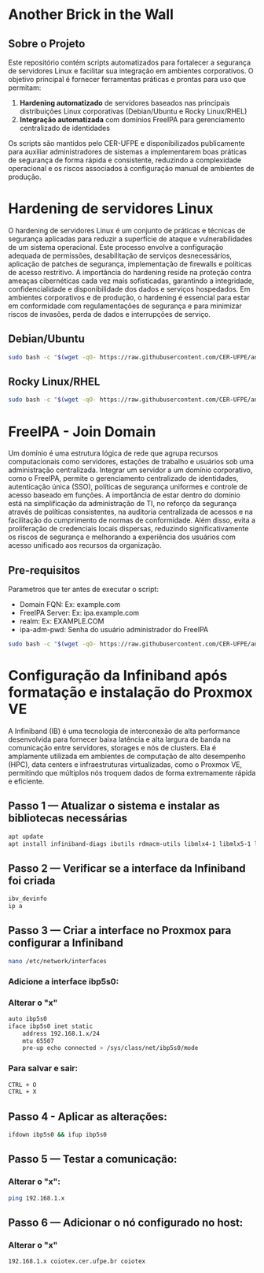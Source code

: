 # Another Brick in the Wall
## Sobre o Projeto

Este repositório contém scripts automatizados para fortalecer a segurança de servidores Linux e facilitar sua integração em ambientes corporativos. O objetivo principal é fornecer ferramentas práticas e prontas para uso que permitam:

1. **Hardening automatizado** de servidores baseados nas principais distribuições Linux corporativas (Debian/Ubuntu e Rocky Linux/RHEL)
2. **Integração automatizada** com domínios FreeIPA para gerenciamento centralizado de identidades

Os scripts são mantidos pelo CER-UFPE e disponibilizados publicamente para auxiliar administradores de sistemas a implementarem boas práticas de segurança de forma rápida e consistente, reduzindo a complexidade operacional e os riscos associados à configuração manual de ambientes de produção.

# Hardening de servidores Linux
O hardening de servidores Linux é um conjunto de práticas e técnicas de segurança aplicadas para reduzir a superfície de ataque e vulnerabilidades de um sistema operacional. Este processo envolve a configuração adequada de permissões, desabilitação de serviços desnecessários, aplicação de patches de segurança, implementação de firewalls e políticas de acesso restritivo. A importância do hardening reside na proteção contra ameaças cibernéticas cada vez mais sofisticadas, garantindo a integridade, confidencialidade e disponibilidade dos dados e serviços hospedados. Em ambientes corporativos e de produção, o hardening é essencial para estar em conformidade com regulamentações de segurança e para minimizar riscos de invasões, perda de dados e interrupções de serviço.

## Debian/Ubuntu
```bash
sudo bash -c "$(wget -qO- https://raw.githubusercontent.com/CER-UFPE/another-brick-in-the-wall/refs/heads/main/scripts/debian_hardening.sh)"
```

## Rocky Linux/RHEL
```bash
sudo bash -c "$(wget -qO- https://raw.githubusercontent.com/CER-UFPE/another-brick-in-the-wall/refs/heads/main/scripts/rehl_hardening.sh)"
```

# FreeIPA - Join Domain
Um domínio é uma estrutura lógica de rede que agrupa recursos computacionais como servidores, estações de trabalho e usuários sob uma administração centralizada. Integrar um servidor a um domínio corporativo, como o FreeIPA, permite o gerenciamento centralizado de identidades, autenticação única (SSO), políticas de segurança uniformes e controle de acesso baseado em funções. A importância de estar dentro do domínio está na simplificação da administração de TI, no reforço da segurança através de políticas consistentes, na auditoria centralizada de acessos e na facilitação do cumprimento de normas de conformidade. Além disso, evita a proliferação de credenciais locais dispersas, reduzindo significativamente os riscos de segurança e melhorando a experiência dos usuários com acesso unificado aos recursos da organização.

## Pre-requisitos
Parametros que ter antes de executar o script:
- Domain FQN: Ex: example.com
- FreeIPA Server: Ex: ipa.example.com
- realm: Ex: EXAMPLE.COM
- ipa-adm-pwd: Senha do usuário administrador do FreeIPA

```bash
sudo bash -c "$(wget -qO- https://raw.githubusercontent.com/CER-UFPE/another-brick-in-the-wall/refs/heads/main/scripts/join-domain.sh)"
```

# Configuração da Infiniband após formatação e instalação do Proxmox VE
A Infiniband (IB) é uma tecnologia de interconexão de alta performance desenvolvida para fornecer baixa latência e alta largura de banda na comunicação entre servidores, storages e nós de clusters.
Ela é amplamente utilizada em ambientes de computação de alto desempenho (HPC), data centers e infraestruturas virtualizadas, como o Proxmox VE, permitindo que múltiplos nós troquem dados de forma extremamente rápida e eficiente.

## **Passo 1 — Atualizar o sistema e instalar as bibliotecas necessárias**

```bash
apt update
apt install infiniband-diags ibutils rdmacm-utils libmlx4-1 libmlx5-1 libibverbs1 ibverbs-utils
```
## Passo 2 — Verificar se a interface da Infiniband foi criada
```bash
ibv_devinfo
ip a
```
## Passo 3 — Criar a interface no Proxmox para configurar a Infiniband
```bash
nano /etc/network/interfaces
```
### Adicione a interface ibp5s0:
### Alterar o "x"
```bash
auto ibp5s0
iface ibp5s0 inet static
    address 192.168.1.x/24
    mtu 65507
    pre-up echo connected > /sys/class/net/ibp5s0/mode
```
### Para salvar e sair:
```bash
CTRL + O
CTRL + X
```
## Passo 4 - Aplicar as alterações:
```bash
ifdown ibp5s0 && ifup ibp5s0
```

## Passo 5 — Testar a comunicação:
### Alterar o "x":
```bash
ping 192.168.1.x
```

## Passo 6 — Adicionar o nó configurado no host:
### Alterar o "x"
```bash
192.168.1.x coiotex.cer.ufpe.br coiotex
```
